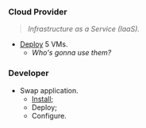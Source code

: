### Cloud Provider
> *Infrastructure as a Service (IaaS).*
  - [Deploy](0.CreateVMs_IaaS) 5 VMs.
    - *Who's gonna use them?*

### Developer
  - Swap application.
    - [Install](1.InstallSwap_Manually); 
    - Deploy;
    - Configure.
